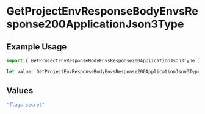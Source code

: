 # GetProjectEnvResponseBodyEnvsResponse200ApplicationJson3Type

## Example Usage

```typescript
import { GetProjectEnvResponseBodyEnvsResponse200ApplicationJson3Type } from "@vercel/sdk/models/operations";

let value: GetProjectEnvResponseBodyEnvsResponse200ApplicationJson3Type = "flags-secret";
```

## Values

```typescript
"flags-secret"
```